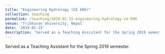 ```yaml
---
title: "Engineering Hydrology (CE 606)"
collection: teaching
permalink: /teaching/2019-01-15-engineering-hydrology-ce-606
venue: 'Tribhuvan University, Nepal'
date: '2019-01-15'
description: 'Served as a Teaching Assistant for the Spring 2019 semester.'
---
```


Served as a Teaching Assistant for the Spring 2019 semester.